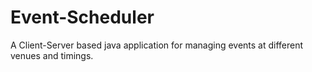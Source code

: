 # Event-Scheduler
A Client-Server based java application for managing events at different venues and timings.
